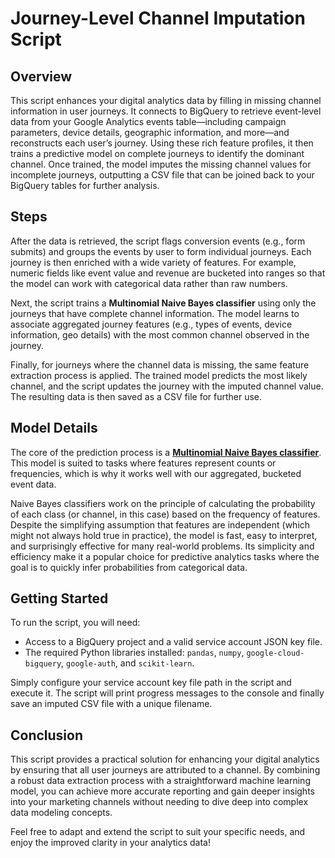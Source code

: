 # Journey-Level Channel Imputation Script

## Overview

This script enhances your digital analytics data by filling in missing channel information in user journeys. It connects to BigQuery to retrieve event-level data from your Google Analytics events table—including campaign parameters, device details, geographic information, and more—and reconstructs each user’s journey. Using these rich feature profiles, it then trains a predictive model on complete journeys to identify the dominant channel. Once trained, the model imputes the missing channel values for incomplete journeys, outputting a CSV file that can be joined back to your BigQuery tables for further analysis.

## Steps

After the data is retrieved, the script flags conversion events (e.g., form submits) and groups the events by user to form individual journeys. Each journey is then enriched with a wide variety of features. For example, numeric fields like event value and revenue are bucketed into ranges so that the model can work with categorical data rather than raw numbers.

Next, the script trains a **Multinomial Naive Bayes classifier** using only the journeys that have complete channel information. The model learns to associate aggregated journey features (e.g., types of events, device information, geo details) with the most common channel observed in the journey.

Finally, for journeys where the channel data is missing, the same feature extraction process is applied. The trained model predicts the most likely channel, and the script updates the journey with the imputed channel value. The resulting data is then saved as a CSV file for further use.

## Model Details

The core of the prediction process is a [**Multinomial Naive Bayes classifier**](https://scikit-learn.org/stable/modules/generated/sklearn.naive_bayes.MultinomialNB.html). This model is suited to tasks where features represent counts or frequencies, which is why it works well with our aggregated, bucketed event data.

Naive Bayes classifiers work on the principle of calculating the probability of each class (or channel, in this case) based on the frequency of features. Despite the simplifying assumption that features are independent (which might not always hold true in practice), the model is fast, easy to interpret, and surprisingly effective for many real-world problems. Its simplicity and efficiency make it a popular choice for predictive analytics tasks where the goal is to quickly infer probabilities from categorical data.

## Getting Started

To run the script, you will need:
- Access to a BigQuery project and a valid service account JSON key file.
- The required Python libraries installed: `pandas`, `numpy`, `google-cloud-bigquery`, `google-auth`, and `scikit-learn`.

Simply configure your service account key file path in the script and execute it. The script will print progress messages to the console and finally save an imputed CSV file with a unique filename.

## Conclusion

This script provides a practical solution for enhancing your digital analytics by ensuring that all user journeys are attributed to a channel. By combining a robust data extraction process with a straightforward machine learning model, you can achieve more accurate reporting and gain deeper insights into your marketing channels without needing to dive deep into complex data modeling concepts.

Feel free to adapt and extend the script to suit your specific needs, and enjoy the improved clarity in your analytics data!
